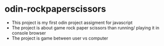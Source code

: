 # odin-rockpaperscissors

- This project is my first odin project assigment for javascript
- The project is about game rock paper scissors than running/ playing it in console browser
- The project is game between user vs computer
